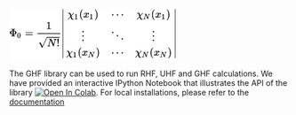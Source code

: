 
![ghf](logo.jpg)

The GHF library can be used to run RHF, UHF and GHF calculations. We have provided an interactive IPython Notebook that illustrates the API of the library [![Open In Colab](https://colab.research.google.com/assets/colab-badge.svg)](https://colab.research.google.com/github/xdvriend/ghf/blob/master/notebooks/thesis.ipynb). For local installations, please refer to the [documentation](INSTALL.md)

